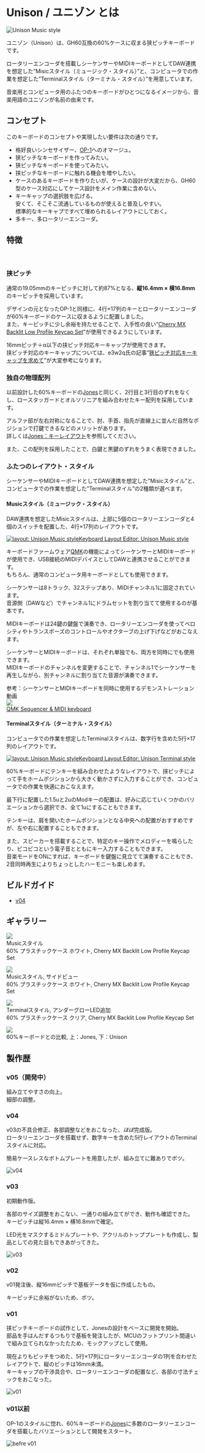 # Unison / ユニゾン とは

![Unison Music style](./assets/DSC_7287.jpg)

ユニゾン（Unison）は、GH60互換の60%ケースに収まる狭ピッチキーボードです。  

ロータリーエンコーダを搭載しシーケンサーやMIDIキーボードとしてDAW連携を想定した”Misicスタイル（ミュージック・スタイル）”と、コンピュータでの作業を想定した”Terminalスタイル（ターミナル・スタイル）”を用意しています。

音楽用とコンピュータ用のふたつのキーボードがひとつになるイメージから、音楽用語のユニゾンが名前の由来です。


## コンセプト

このキーボードのコンセプトや実現したい要件は次の通りです。

- 格好良いシンセサイザー、[OP-1](https://teenage.engineering/products/op-1)へのオマージュ。
- 狭ピッチなキーボードを作ってみたい。
- 狭ピッチなキーボードを使ってみたい。
- 挟ピッチなキーボードに触れる機会を増やしたい。
- ケースのあるキーボードを作りたいが、ケースの設計が大変だから、GH60型のケース対応にしてケース設計をメイン作業に含めない。
- キーキャップの選択肢を広げる。  
    安くて、そこそこ流通しているものが使えると普及しやすい。  
    標準的なキーキャプですべて埋められるレイアウトにしておく。
- 多キー、多ロータリーエンコーダ。

## 特徴
　
### 挟ピッチ

<!-- TODO　60%との比較写真  -->
<!-- TODO スイッチだけの写真 -->
通常の19.05mmのキーピッチに対して約87%となる、**縦16.4mm × 横16.8mm**のキーピッチを採用しています。

デザインの元となったOP-1と同様に、4行×17列のキーとロータリーエンコーダが60%キーボードのケースに収まるように配置しました。  
また、キーピッチに少し余裕を持たせることで、入手性の良い”[Cherry MX Backlit Low Profile Keycap Set](https://yushakobo.jp/shop/cherry-mx-backlit-low-profile-keycap-set/)”が使用できるようにしています。

16mmピッチ＋α以下の挟ピッチ対応キーキャップが使用できます。  
挟ピッチ対応のキーキャップについては、e3w2q氏の記事”[狹ピッチ対応キーキャップを求めて](https://e3w2q.github.io/10/)”が大変参考になります。

<!-- TODO　ロープロキャップ写真 -->
<!-- TODO YKNキャップ写真 -->


### 独自の物理配列

以前設計した60%キーボードの[Jones](https://github.com/jpskenn/Jones)と同じく、2行目と3行目のずれをなくし、ロースタッガードとオルソリニアを組み合わせたキー配列を採用しています。  

アルファ部が左右対称になることで、肘、手首、指先が直線上に並んだ自然なポジションで打鍵できるなどのメリットがあります。  
詳しくは[Jones：キーレイアウト](https://github.com/jpskenn/Jones#キーレイアウト)を参照してください。

また、この配列を採用したことで、白鍵と黒鍵のずれをうまく表現できました。


### ふたつのレイアウト・スタイル

シーケンサーやMIDIキーボードとしてDAW連携を想定した”Misicスタイル”と、コンピュータでの作業を想定した”Terminalスタイル”の2種類が選べます。

#### Musicスタイル（ミュージック・スタイル）
<!-- TODO写真 -->

DAW連携を想定したMisicスタイルは、上部に5個のロータリーエンコーダと4個のスイッチを配置した、4行×17列のレイアウトです。

[![layout: Unison Music style](./assets/readme/layout_music_style.png)Keyboard Layout Editor: Unison Music style](http://www.keyboard-layout-editor.com/#/gists/866c93c6eb4c580be0cf582207fa1836)


キーボードファームウェア[QMK](https://github.com/qmk/qmk_firmware)の機能によってシーケンサーとMIDIキーボードが使用でき、USB接続のMIDIデバイスとしてDAWと連携させることができます。  
もちろん、通常のコンピュータ用キーボードとしても使用できます。

シーケンサーは8トラック、32ステップあり、MIDIチャンネル1に固定されています。  
音源側（DAWなど）でチャンネル1にドラムセットを割り当てて使用するのが基本です。

MIDIキーボードは24鍵の鍵盤で演奏でき、ロータリーエンコーダを使ってベロシティやトランスポーズのコントロールやオクターブの上げ下げなどがおこなえます。

シーケンサーとMIDIキーボードは、それぞれ単独でも、両方を同時にでも使用できます。  
MIDIキーボードのチャンネルを変更することで、チャンネル1でシーケンサーを再生しながら、別チャンネルに割り当てた音源が演奏できます。

参考：シーケンサーとMIDIキーボードを同時に使用するデモンストレーション動画  
[![](http://img.youtube.com/vi/_A8NaXlWKeE/0.jpg)](http://www.youtube.com/watch?v=_A8NaXlWKeE "QMK Sequencer & MIDI keyboard")  
[QMK Sequencer & MIDI keyboard](http://www.youtube.com/watch?v=_A8NaXlWKeE)



#### Terminalスタイル（ターミナル・スタイル）
<!-- TODO写真 -->
コンピュータでの作業を想定したTerminalスタイルは、数字行を含めた5行×17列のレイアウトです。

[![layout: Unison Music style](./assets/readme/layout_terminal_style.png)Keyboard Layout Editor: Unison Terminal style ](http://www.keyboard-layout-editor.com/#/gists/f8cf33730eca47e1e9039568cd3ca72c)

60%キーボードにテンキーを組み合わせたようなレイアウトで、挟ピッチによって手をホームポジションから大きく動かさずに入力することができ、コンピュータでの作業を快適におこなえます。  

最下行に配置した1.5uと2uのModキーの配置は、好みに応じていくつかのバリエーションから選択でき、全て1uにすることもできます。

テンキーは、肩を開いたホームポジションとなる中央への配置がおすすめですが、左や右に配置することもできます。  

また、スピーカーを搭載することで、特定のキー操作でメロディーを鳴らしたり、ピコピコという電子音とともにキー入力することもできます。  
音楽モードをONにすれば、キーボードを鍵盤に見立てて演奏することもでき、2音同時再生によりちょっとしたハーモニーも楽しめます。


## ビルドガイド

- [v04](https://github.com/jpskenn/Unison/blob/main/docs/BuildGuide_v04_JA.md)

## ギャラリー
![](./assets/readme/IMG_2669.jpeg)  
Musicスタイル  
60% プラスチックケース ホワイト, Cherry MX Backlit Low Profile Keycap Set

![](./assets/readme/DSC_7352.jpg)  
Musicスタイル, サイドビュー  
60% プラスチックケース ホワイト, Cherry MX Backlit Low Profile Keycap Set


![](./assets/readme/IMG_2626.jpeg)  
Terminalスタイル, アンダーグローLED追加  
60% プラスチックケース クリア, Cherry MX Backlit Low Profile Keycap Set

![](./assets/readme/IMG_2392.jpeg)  
60%キーボードとの比較, 上：Jones, 下：Unison
## 製作歴

### v05（開発中）

組み立てやすさの向上。  
細部の調整。
### v04

v03の不具合修正、各部調整などをおこなった、*ほぼ*完成版。  
ロータリーエンコーダを搭載せず、数字キーを含めた5行レイアウトのTerminalスタイルに対応。

簡易ケースレスなボトムプレートを用意したが、組み立てに難ありでボツ。

![v04](./assets/readme/IMG_2626.jpeg)
### v03

初期動作版。

各部のサイズ調整をおこない、一通りの組み立てができ、動作も確認できた。  
キーピッチは縦16.4mm × 横16.8mmで確定。

LED光をマスクするミドルプレートや、アクリルのトッププレートも作成し、製品としての見た目もできあがってきた。  

![v03](./assets/readme/DSC_7274.jpeg)

### v02

v01発注後、縦16mmピッチで基板データを仮に作成したもの。

キーピッチに余裕がないため、ボツ。

### v01

挟ピッチキーボードの試作として、Jonesの設計をベースに開発を開始。  
部品を手はんだするつもりで基板を発注したが、MCUのフットプリント間違いで組み立てられなかったたため、モックアップとして使用。

現在よりもピッチをつめた、5行×17列にロータリーエンコーダの1列を合わせたレイアウトで、縦のピッチは16mm未満。  
キーキャップの干渉具合や、ロータリーエンコーダの配置など、各部の寸法チェックをおこなった。

![v01](./assets/readme/IMG_2311.jpeg)
### v01以前

OP-1のスタイルに惚れ、60%キーボードの[Jones](https://github.com/jpskenn/Jones)に多数のロータリーエンコーダを搭載したバリエーションとして開発をスタート。

![befre v01](./assets/readme/before_v01.png)